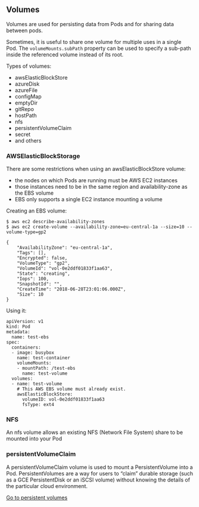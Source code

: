 ## Volumes

Volumes are used for persisting data from Pods and for sharing data between pods. 

Sometimes, it is useful to share one volume for multiple uses in a single Pod. The `volumeMounts.subPath` property can be used to specify a sub-path inside the referenced volume instead of its root.

Types of volumes:
* awsElasticBlockStore
* azureDisk
* azureFile
* configMap
* emptyDir
* gitRepo
* hostPath
* nfs
* persistentVolumeClaim
* secret
* and others

### AWSElasticBlockStorage

There are some restrictions when using an awsElasticBlockStore volume:

* the nodes on which Pods are running must be AWS EC2 instances
* those instances need to be in the same region and availability-zone as the EBS volume
* EBS only supports a single EC2 instance mounting a volume

Creating an EBS volume:
```
$ aws ec2 describe-availability-zones
$ aws ec2 create-volume --availability-zone=eu-central-1a --size=10 --volume-type=gp2

{
    "AvailabilityZone": "eu-central-1a", 
    "Tags": [], 
    "Encrypted": false, 
    "VolumeType": "gp2", 
    "VolumeId": "vol-0e2ddf01833f1aa63", 
    "State": "creating", 
    "Iops": 100, 
    "SnapshotId": "", 
    "CreateTime": "2018-06-28T23:01:06.000Z", 
    "Size": 10
}
```

Using it:

```
apiVersion: v1
kind: Pod
metadata:
  name: test-ebs
spec:
  containers:
  - image: busybox
    name: test-container
    volumeMounts:
    - mountPath: /test-ebs
      name: test-volume
  volumes:
  - name: test-volume
    # This AWS EBS volume must already exist.
    awsElasticBlockStore:
      volumeID: vol-0e2ddf01833f1aa63
      fsType: ext4
```

### NFS
An nfs volume allows an existing NFS (Network File System) share to be mounted into your Pod

### persistentVolumeClaim
A persistentVolumeClaim volume is used to mount a PersistentVolume into a Pod. PersistentVolumes are a way for users to “claim” durable storage (such as a GCE PersistentDisk or an iSCSI volume) without knowing the details of the particular cloud environment.

[Go to persistent volumes](./persistentvolumes.md)